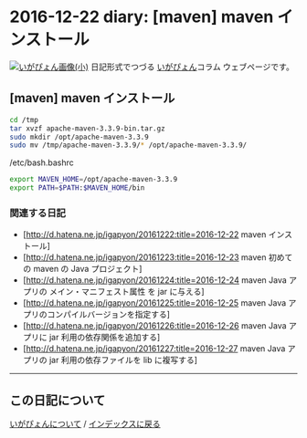 2016-12-22 diary: [maven] maven インストール
=====================================================================================================
[![いがぴょん画像(小)](https://igapyon.github.io/diary/images/iga200306s.jpg "いがぴょん")](https://igapyon.github.io/diary/memo/memoigapyon.html) 日記形式でつづる [いがぴょん](https://igapyon.github.io/diary/memo/memoigapyon.html)コラム ウェブページです。

## [maven] maven インストール

```sh
cd /tmp
tar xvzf apache-maven-3.3.9-bin.tar.gz 
sudo mkdir /opt/apache-maven-3.3.9
sudo mv /tmp/apache-maven-3.3.9/* /opt/apache-maven-3.3.9/
```

/etc/bash.bashrc 
```sh
export MAVEN_HOME=/opt/apache-maven-3.3.9
export PATH=$PATH:$MAVEN_HOME/bin
```


### 関連する日記

* [http://d.hatena.ne.jp/igapyon/20161222:title=2016-12-22 maven インストール]
* [http://d.hatena.ne.jp/igapyon/20161223:title=2016-12-23 maven 初めての maven の Java プロジェクト]
* [http://d.hatena.ne.jp/igapyon/20161224:title=2016-12-24 maven Java アプリの メイン・マニフェスト属性 を jar に与える]
* [http://d.hatena.ne.jp/igapyon/20161225:title=2016-12-25 maven Java アプリのコンパイルバージョンを指定する]
* [http://d.hatena.ne.jp/igapyon/20161226:title=2016-12-26 maven Java アプリに jar 利用の依存関係を追加する]
* [http://d.hatena.ne.jp/igapyon/20161227:title=2016-12-27 maven Java アプリの jar 利用の依存ファイルを lib に複写する]



----------------------------------------------------------------------------------------------------

## この日記について
[いがぴょんについて](http://www.igapyon.jp/igapyon/diary/memo/memoigapyon.html) / [インデックスに戻る](https://igapyon.github.io/diary/idxall.html)
